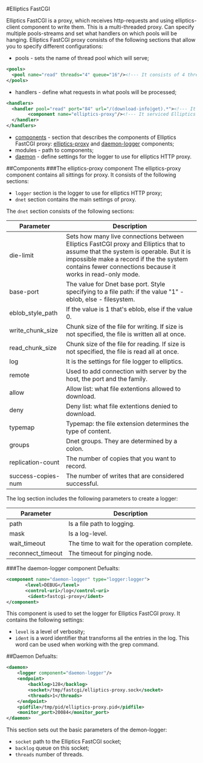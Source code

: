 #Elliptics FastCGI

Elliptics FastCGI is a proxy, which receives http-requests and using elliptics-client component to write them. This is a multi-threaded proxy. Can specify multiple pools-streams and set what handlers on which pools will be hanging.
Elliptics FastCGI proxy consists of the following sections that allow you to specify different configurations:
  - pools - sets the name of thread pool which will serve;
```xml
<pools>
  <pool name="read" threads="4" queue="16"/><!--- It consists of 4 threads, which have all 16 queries -->
</pools>
```
  - handlers - define what requests in what pools will be processed;
```xml
<handlers>
  <handler pool="read" port="84" url="/(download-info|get).*"><!--- It means that the pool reads at 84 port and describes requests specified by regex. -->
        <component name="elliptics-proxy"/><!--- It serviced Elliptics proxy component. -->
  </handler>
</handlers>
```
  - [components](#components) - section that describes the components of Elliptics FastCGI proxy: [elliptics-proxy](#elliptics-proxy) and [daemon-logger](#daemon-log) components;
  - modules - path to components;
  - [daemon](#daemon) - define settings for the logger to use for elliptics HTTP proxy.

##Components
###<a name="elliptics-proxy"></a>The elliptics-proxy component
The elliptics-proxy component contains all sittings for proxy. It consists of the following sections: 
  - `logger` section is the logger to use for elliptics HTTP proxy;
  - `dnet` section contains the main settings of proxy. 

The `dnet` section consists of the following sections:

| Parameter | Description |
|-----------|-------------|
| die-limit | Sets how many live connections between Elliptics FastCGI proxy and Elliptics that to assume that the system is operable. But it is impossible make a record if the the system contains fewer connections because it works in read-only mode. |
| base-port | The value for Dnet base port. Style specifying to a file path: if the value "1" - eblob, else - filesystem. |
| eblob_style_path |  If the value is 1 that's eblob, else if the value 0. |
| write_chunk_size | Chunk size of the file for writing. If size is not specified, the file is written all at once. |
| read_chunk_size | Chunk size of the file for reading. If size is not specified, the file is read all at once. |
| log | It is the settings for file logger to elliptics. |
| remote | Used to add connection with server by the host, the port and the family. |
| allow | Allow list: what file extentions allowed to download. |
| deny | Deny list: what file extentions denied to download. |
| typemap | Typemap: the file extension determines the type of content. |
| groups| Dnet groups. They are determined by a colon. |
| replication-count | The number of copies that you want to record. |
|	success-copies-num | The number of writes that are considered successful. |

The log section includes the following parameters to create a logger:

| Parameter | Description |
|-----------|-------------|
| path | Is a file path to logging. |
| mask | Is a log-level. |
| wait_timeout |	The time to wait for the operation complete. |
|	reconnect_timeout | 	The timeout for pinging node. |

###<a name="daemon-log"></a>The daemon-logger component
Defualts:
```xml
<component name="daemon-logger" type="logger:logger">
       <level>DEBUG</level>
       <control-uri>/log</control-uri>
        <ident>fastcgi-proxy</ident>
</component>
```
This component is used to set the logger for Elliptics FastCGI proxy. It contains the following settings:
  - `level` is a level of verbosity;
  - `ident` is a word identifier that transforms all the entries in the log. This word can be used when working with the grep command.

##Daemon
Defualts:
```xml
<daemon>
    <logger component="daemon-logger"/>
    <endpoint>
        <backlog>128</backlog>
        <socket>/tmp/fastcgi/elliptics-proxy.sock</socket>
        <threads>1</threads>
    </endpoint>
    <pidfile>/tmp/pid/elliptics-proxy.pid</pidfile>
    <monitor_port>20084</monitor_port>
</daemon>
```
This section sets out the basic parameters of the demon-logger:
  - `socket` path to the Elliptics FastCGI socket;
  - `backlog` queue on this socket;
  - `threads` number of threads.
